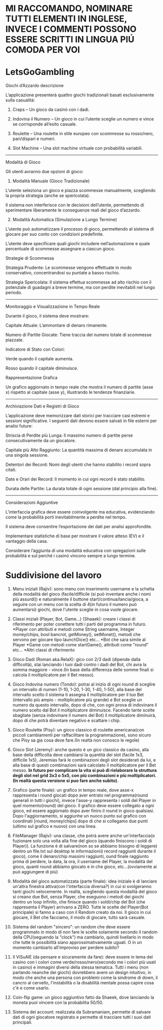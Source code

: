 # MI RACCOMANDO, NOMINARE TUTTI ELEMENTI IN INGLESE, INVECE I COMMENTI POSSONO ESSERE SCRITTI IN LINGUA PIÚ COMODA PER VOI

# LetsGoGambling

Giochi d’Azzardo descrizione

L’applicazione presenterà quattro giochi tradizionali basati esclusivamente sulla casualità:

1. Craps – Un gioco da casinò con i dadi.


2. Indovina il Numero – Un gioco in cui l’utente sceglie un numero e vince se corrisponde all’esito casuale.


3. Roulette – Una roulette in stile europeo con scommesse su rosso/nero, pari/dispari e numeri.


4. Slot Machine – Una slot machine virtuale con probabilità variabili.




---

Modalità di Gioco

Gli utenti avranno due opzioni di gioco:

1. Modalità Manuale (Gioco Tradizionale)

L’utente seleziona un gioco e piazza scommesse manualmente, scegliendo la propria strategia (anche se spericolata).

Il sistema non interferisce con le decisioni dell’utente, permettendo di sperimentare liberamente le conseguenze reali del gioco d’azzardo.


2. Modalità Automatica (Simulazione a Lungo Termine)

L’utente può automatizzare il processo di gioco, permettendo al sistema di giocare per suo conto con condizioni predefinite.

L’utente deve specificare quali giochi includere nell’automazione e quale percentuale di scommesse assegnare a ciascun gioco.


Strategie di Scommessa

Strategia Prudente: Le scommesse vengono effettuate in modo conservativo, concentrandosi su puntate a basso rischio.

Strategia Spericolata: Il sistema effettua scommesse ad alto rischio con il potenziale di guadagni a breve termine, ma con perdite inevitabili nel lungo periodo.



---

Monitoraggio e Visualizzazione in Tempo Reale

Durante il gioco, il sistema deve mostrare:

Capitale Attuale: L’ammontare di denaro rimanente.

Numero di Partite Giocate: Tiene traccia del numero totale di scommesse piazzate.

Indicatore di Stato con Colori:

Verde quando il capitale aumenta.

Rosso quando il capitale diminuisce.



Rappresentazione Grafica

Un grafico aggiornato in tempo reale che mostra il numero di partite (asse x) rispetto al capitale (asse y), illustrando le tendenze finanziarie.



---

Archiviazione Dati e Registri di Gioco

L’applicazione deve memorizzare dati storici per tracciare casi estremi e sessioni significative. I seguenti dati devono essere salvati in file esterni per analisi future:

Striscia di Perdite più Lunga: Il massimo numero di partite perse consecutivamente da un giocatore.

Capitale più Alto Raggiunto: La quantità massima di denaro accumulata in una singola sessione.

Detentori dei Record: Nomi degli utenti che hanno stabilito i record sopra citati.

Date e Orari dei Record: Il momento in cui ogni record è stato stabilito.

Durata delle Partite: La durata totale di ogni sessione (dal principio alla fine).



---

Considerazioni Aggiuntive

L’interfaccia grafica deve essere coinvolgente ma educativa, evidenziando come la probabilità porti inevitabilmente a perdite nel tempo.

Il sistema deve consentire l’esportazione dei dati per analisi approfondite.

Implementare statistiche di base per mostrare il valore atteso (EV) e il vantaggio della casa.

Considerare l’aggiunta di una modalità educativa con spiegazioni sulle probabilità e sul perché i casinò vincono sempre a lungo termine.



# Suddivisione del lavoro

1) Menu iniziali (Rajiv): sono menu con inserimento username e la schelta della modalità del gioco (facile/difficile (si può inventare anche i nomi più assurdi)) e naturalmente il buttone start/continua/lancia/gioca, a seguire con un menu con la scelta di 4(in futuro il numero può aumentarsi) giochi, dove l'utente sceglie in cosa vuole giocare.


2) Classi iniziali (Player, Bot, Game...) (Shaaek): creare i classi di riferimento per poter conettere tutti i parti del programma in futuro.
*Player con attributi e metodi come String username, Integer money/chips, bool bancrot, getMoney(), setMonet(), metodi che servono per giocare tipo launchDice() etc...
*Bot che sara simile al Player
*Game con metodi come startGame(), attributi come "round" etc...
*Altri classi di riferimento


3) Gioco Dadi (Roman aka.RelaX): gico con 2/3 dadi (dipende dalla difficoltà), stai lanciando i tuoi dadi contro i dadi del Bot, chi avra la somma maggiore - vince.(In base della differenza delle somme finali si calcola il moltiplicatore per il Bet messo).


4) Gioco Indovina numero (Tondo): potrai al inizio di ogni round di sceglire un intervallo di numeri (1-10, 1-20, 1-30, 1-40, 1-50), alla base del intervallo scelto il sistema ti assegna il moltiplicatore per il tuo Bet (intervallo più ampio - moltiplicatore più grande) e Bot sceglie un numero da questo intervallo, dopo di che, con ogni prova di indovinare il numero scelto dal Bot il moltiplicatore diminuisce. Facendo tante scelte sbagliate (senza indovinare il numero del Bot) il moltiplicatore diminuirà, dopo di che potrà diventare negativo e scattare i chip.


5) Gioco Roulette (Pisy): un gioco classico di roulette americana(con piccoli cambiamenti per raffacilitare la programmazione), sono sicuro che Pisy sa gia cosa deve fare.(In realtà non conosco le regole)


6) Gioco Slot (Jeremy): anche questo è un gico classico da casino, alla base della difficolta deve cambiarsi la quantità dei slot (facile 1x3, difficile 1x5), Jeremias farà le combinazioni degli slot desiderati da lui, e alla base di questi combinazioni sarà calcolato il moltiplicatore per il Bet messo. **In futuro per complicare la vita si può di rielaborare la struttura degli slot nel grid 3x3 o 5x5, con più combinazioni e più moltiplicatori.(In realtà questa versione si puo fare anche subito)**.


7) Grafico (parte finale): un grafico in tempo reale, dove asse-x rappresenta i round giocati dopo aver entrato nel programma(round generali in tutti i giochi), invece l'asse-y rappresenta i soldi del Player in quel momento(round) del gioco. Il grafico deve essere collegato a ogni gioco, ed essere aggiornato dopo aver finiro il round in gioco qualsiasi. Dopo l'aggiornamento, si aggiunhe un nuoco punto sul grafico con coordinati [round, money/chips] dopo di che si collegamo due punti (ultimo sul grafico e nuovo) con una linea.


8) FileManager (Rajiv): una classe, che potrà avere anche un'interfaccia(o fuzionare solo una volta alla fine del gioco (quando finiscono i soldi di Player)). La funzione è di salvare(non so se abbiamo bisogno di leggere) dentro un file.txt sul desktop le informazioni(i record raggiunti durante il gioco), come il denaro/chip massimi raggiunti, ound finale raggiunto prima di perdere, la data, la ora, il username del Player, la modalità del gioco, quanti round abbiamo giocato e in che gioco, etc...(ovviamente ai può aggiungere di più)


9) Modalità del gioco automatizzata (parte finale): idea iniziale è di lanciare un'altra finestra attiva(con l'interfaccia diversa?) in cui si svolgeranno tanti giochi velocemente. In realtà, scegliendo questa modalità del gioco si creano due Bot, senza Player, che eseguono i metodi dei giochi dentro un loop infinito, che finisce quando i soldi/chip del Bot (che rappresenta il Player) arrivano a ZERO. Tutte le scelte del Player(Bot principale) si fanno a caso con il Random creato da noi. Il gioco in cui giocare, il Bet che facciamo, il modo di giocare, tutto sarà casuale.


10) Sistema del random "sincero": un random che deve essere programmato in modo di non fare le scelte solamente secondo il random della CPU(seguendo la "clock") ma cambiarlo, quindi livellarlo in modo che tutte le possibilità siano approssimativamente uguali. O in un momento cambiarlo all'improviso per perdere subito?


11) Il ViSuAlE (da pensare e sicuramente da fare): deve essere in tema del casino con i colori come verde/rosso/nero(secondo me i colori più usati in casino) e immagini diversi della stessa tematica. Tutti i menu (non parlando neanche dei giochi) dovrebbero avere un design intuitivo, in modo che anche una persona con problemi come la sindrome di down, il cancro al cervello, l'instabilità o la disabilità mentale possa capire cosa c'è e come usarlo.

12) Coin-flip game: un gioco aggiuntivo fatto da Shaeek, dove lanciando la moneta puoi vincere con la probabilita 50/50.

13) Sistema dei account: realizzata da Subramaniam, permette di salvare dati di ogni giocatore registrato e permette di tracciare tutti i suoi dati principali.
